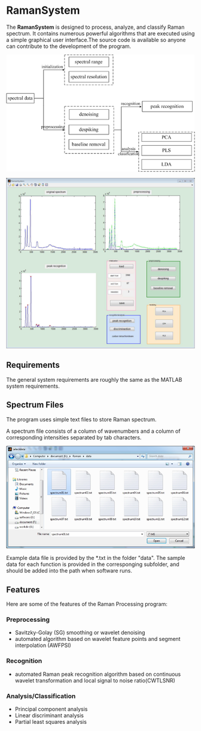 # RamanSystem #

The **RamanSystem** is designed to process, analyze, and classify Raman spectrum. It contains numerous powerful algorithms that are executed using a simple graphical user interface.The source code is available so anyone can contribute to the development of the program.

![flow chart](https://github.com/forjobs/RamanSystem/blob/master/flow%20chart.jpg)

![graphical user interface](https://github.com/forjobs/RamanSystem/blob/master/graphical%20user%20interface%20.jpg)

## Requirements ##

The general system requirements are roughly the same as the MATLAB system requirements.


## Spectrum Files ##

The program uses simple text files to store Raman spectrum.

A spectrum file consists of a column of wavenumbers and a column of corresponding intensities separated by tab characters.

![selectdata interface](https://github.com/forjobs/RamanSystem/blob/master/selectdata%20interface.jpg)

Example data file is provided by the *.txt in the folder "data". The sample data for each function is provided in the corresponging subfolder, and should be added into the path when software runs.

## Features ##
Here are some of the features of the Raman Processing program:

### Preprocessing ###
- Savitzky-Golay (SG) smoothing or wavelet denoising
- automated algorithm based on wavelet feature points and segment interpolation (AWFPSI)

### Recognition ###
- automated Raman peak recognition algorithm based on continuous wavelet transformation and local signal to noise ratio(CWTLSNR)

### Analysis/Classification ###
- Principal component analysis
- Linear discriminant analysis
- Partial least squares analysis
  





